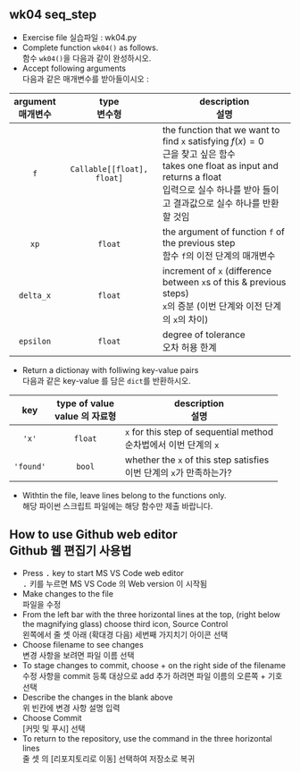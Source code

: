 ## wk04 seq_step

* Exercise file 실습파일 : wk04.py
* Complete function `wk04()` as follows.<br>함수 `wk04()`을 다음과 같이 완성하시오.
* Accept following arguments<br>다음과 같은 매개변수를 받아들이시오 :

argument<br>매개변수 | type<br>변수형 | description<br>설명
:-----:|:-----:|-----
`f` | `Callable[[float], float]` | the function that we want to find `x` satisfying $f(x)=0$<br>근을 찾고 싶은 함수<br>takes one float as input and returns a float<br>입력으로 실수 하나를 받아 들이고 결과값으로 실수 하나를 반환할 것임
`xp` | `float` | the argument of function `f` of the previous step<br>함수 `f`의 이전 단계의 매개변수
`delta_x` | `float` | increment of `x` (difference between `x`s of this & previous steps)<br>`x`의 증분 (이번 단계와 이전 단계의 `x`의 차이)
`epsilon` | `float` | degree of tolerance<br>오차 허용 한계

* Return a dictionay with folliwing key-value pairs<br>다음과 같은 key-value 를 담은 `dict`를 반환하시오.

key | type of value<br>value 의 자료형 | description<br>설명
:-----:|:-----:|-----
`'x'` | `float` | `x` for this step of sequential method<br>순차법에서 이번 단계의 `x`
`'found'` | `bool` | whether the `x` of this step satisfies<br>이번 단계의 `x`가 만족하는가?

* Withtin the file, leave lines belong to the functions only.<br>해당 파이썬 스크립트 파일에는 해당 함수만 제출 바랍니다.

## How to use Github web editor<br>Github 웹 편집기 사용법
* Press <kbd>.</kbd> key to start MS VS Code web editor<br><kbd>.</kbd> 키를 누르면 MS VS Code 의 Web version 이 시작됨
* Make changes to the file<br>파일을 수정
* From the left bar with the three horizontal lines at the top, (right below the magnifying glass) choose third icon, Source Control<br>왼쪽에서 줄 셋 아래 (확대경 다음) 세번째 가지치기 아이콘 선택
* Choose filename to see changes<br>변경 사항을 보려면 파일 이름 선택
* To stage changes to commit, choose + on the right side of the filename <br>수정 사항을 commit 등록 대상으로 add 추가 하려면 파일 이름의 오른쪽 + 기호 선택
* Describe the changes in the blank above<br>위 빈칸에 변경 사항 설명 입력
* Choose Commit<br>[커밋 및 푸시] 선택
* To return to the repository, use the command in the three horizontal lines<br>줄 셋 의 [리포지토리로 이동] 선택하여 저장소로 복귀

